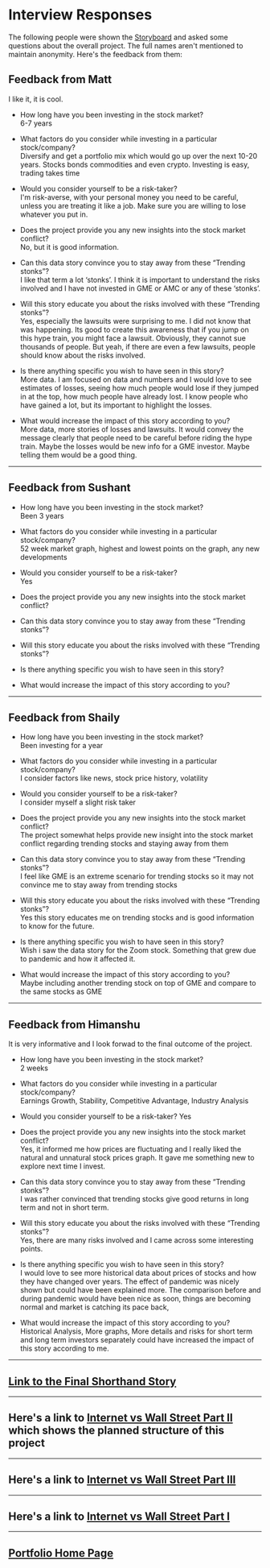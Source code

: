# Interview Responses
The following people were shown the [Storyboard](/portfolio-viz/storyboard.html) and asked some questions about the overall project. The full names aren't mentioned to maintain anonymity. Here's the feedback from them: 

## Feedback from Matt 
I like it, it is cool.

- How long have you been investing in the stock market? <br>
6-7 years

- What factors do you consider while investing in a particular stock/company? <br>
Diversify and get a portfolio mix which would go up over the next 10-20 years. Stocks bonds commodities and even crypto. Investing is easy, trading takes time

- Would you consider yourself to be a risk-taker? <br>
I'm risk-averse, with your personal money you need to be careful, unless you are treating it like a job. Make sure you are willing to lose whatever you put in.

- Does the project provide you any new insights into the stock market conflict? <br>
No, but it is good information.

- Can this data story convince you to stay away from these “Trending stonks”? <br>
I like that term a lot ‘stonks’. I think it is important to understand the risks involved and I have not invested in GME or AMC or any of these ‘stonks’. 

- Will this story educate you about the risks involved with these “Trending stonks”? <br>
Yes, especially the lawsuits were surprising to me. I did not know that was happening. Its good to create this awareness that if you jump on this hype train, you might face a lawsuit. Obviously, they cannot sue thousands of people. But yeah, if there are even a few lawsuits, people should know about the risks involved.

- Is there anything specific you wish to have seen in this story? <br>
More data. I am focused on data and numbers and I would love to see estimates of losses, seeing how much people would lose if they jumped in at the top, how much people have already lost. I know people who have gained a lot, but its important to highlight the losses.

- What would increase the impact of this story according to you? <br>
More data, more stories of losses and lawsuits. It would convey the message clearly that people need to be careful before riding the hype train. 
Maybe the losses would be new info for a GME investor. Maybe telling them would be a good thing. 

_______

## Feedback from Sushant

- How long have you been investing in the stock market? <br>
Been 3 years 

- What factors do you consider while investing in a particular stock/company? <br>
52 week market graph, highest and lowest points on the graph, any new developments

- Would you consider yourself to be a risk-taker? <br>
Yes

- Does the project provide you any new insights into the stock market conflict? <br>


- Can this data story convince you to stay away from these “Trending stonks”? <br>


- Will this story educate you about the risks involved with these “Trending stonks”? <br>


- Is there anything specific you wish to have seen in this story? <br>


- What would increase the impact of this story according to you? <br>


_______

## Feedback from Shaily

- How long have you been investing in the stock market? <br>
Been investing for a year

- What factors do you consider while investing in a particular stock/company? <br>
I consider factors like news, stock price history, volatility

- Would you consider yourself to be a risk-taker? <br>
I consider myself a slight risk taker

- Does the project provide you any new insights into the stock market conflict? <br>
The project somewhat helps provide new insight into the stock market conflict regarding trending stocks and staying away from them

- Can this data story convince you to stay away from these “Trending stonks”? <br>
I feel like GME is an extreme scenario for trending stocks so it may not convince me to stay away from trending stocks

- Will this story educate you about the risks involved with these “Trending stonks”? <br>
Yes this story educates me on trending stocks and is good information to know for the future.

- Is there anything specific you wish to have seen in this story? <br>
Wish i saw the data story for the Zoom stock. Something that grew due to pandemic and how it affected it.

- What would increase the impact of this story according to you? <br>
Maybe including another trending stock on top of GME and compare to the same stocks as GME

_______

## Feedback from Himanshu
It is very informative and I look forwad to the final outcome of the project.

- How long have you been investing in the stock market? <br>
2 weeks

- What factors do you consider while investing in a particular stock/company? <br>
Earnings Growth, Stability, Competitive Advantage, Industry Analysis
- Would you consider yourself to be a risk-taker?
Yes

- Does the project provide you any new insights into the stock market conflict? <br>
Yes, it informed me how prices are fluctuating and I really liked the natural and unnatural stock prices graph. It gave me something new to explore next time I invest. 

- Can this data story convince you to stay away from these “Trending stonks”? <br>
I was rather convinced that trending stocks give good returns in long term and not in short term.

- Will this story educate you about the risks involved with these “Trending stonks”? <br>
Yes, there are many risks involved and I came across some interesting points.

- Is there anything specific you wish to have seen in this story? <br>
I would love to see more historical data about prices of stocks and how they have changed over years. The effect of pandemic was nicely shown but could have been explained more. The comparison before and during pandemic would have been nice as soon, things are becoming normal and market is catching its pace back,

- What would increase the impact of this story according to you? <br>
Historical Analysis, More graphs, More details and risks for short term and long term investors separately could have increased the impact of this story according to me.


________

## [Link to the Final Shorthand Story](https://carnegiemellon.shorthandstories.com/internet-vs-wall-street/index.html)

________

## Here's a link to [Internet vs Wall Street Part II](/portfolio-viz/storyboard.html) which shows the planned structure of this project

________

## Here's a link to [Internet vs Wall Street Part III](/portfolio-viz/inVwallst.html)

________

## Here's a link to [Internet vs Wall Street Part I](/portfolio-viz/final_project_mjsharma.html)

________

## [Portfolio Home Page](/portfolio-viz/)
